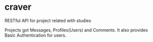 # craver
RESTful API for project related with studies

Projects got Messages, Profiles(Users) and Comments. It also provides Basic Authentication for users.
